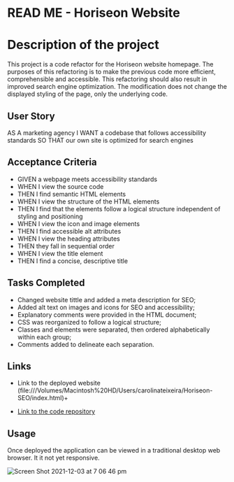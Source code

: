 
# READ ME - Horiseon Website </h1>

<h1><b>Description of the project</b></h1>

<p>This project is a code refactor for the Horiseon website homepage. The purposes of this refactoring is to make the previous code more efficient, comprehensible and accessible. This refactoring should also result in improved search engine optimization. The modification does not change the displayed styling of the page, only the underlying code. </p>

## User Story 

AS A marketing agency
I WANT a codebase that follows accessibility standards
SO THAT our own site is optimized for search engines

## Acceptance Criteria

* GIVEN a webpage meets accessibility standards
* WHEN I view the source code
* THEN I find semantic HTML elements
* WHEN I view the structure of the HTML elements
* THEN I find that the elements follow a logical structure independent of styling and positioning
* WHEN I view the icon and image elements
* THEN I find accessible alt attributes
* WHEN I view the heading attributes
* THEN they fall in sequential order
* WHEN I view the title element
* THEN I find a concise, descriptive title

## Tasks Completed

* Changed website tittle and added a meta description for SEO;
* Added alt text on images and icons for SEO and accessibility;
* Explanatory comments were provided in the HTML document;
* CSS was reorganized to follow a logical structure;
* Classes and elements were separated, then ordered alphabetically within each group;
* Comments added to delineate each separation.


## Links 

* Link to the deployed website (file:///Volumes/Macintosh%20HD/Users/carolinateixeira/Horiseon-SEO/index.html)+

* [Link to the code repository](https://github.com/carolinatnp/Horiseon-SEO)

## Usage 

Once deployed the application can be viewed in a traditional desktop web browser. It it not yet responsive.

![Screen Shot 2021-12-03 at 7 06 46 pm](https://user-images.githubusercontent.com/94167488/144570392-a2d13ff7-f3da-424f-9a14-67821e3d8f31.png)


